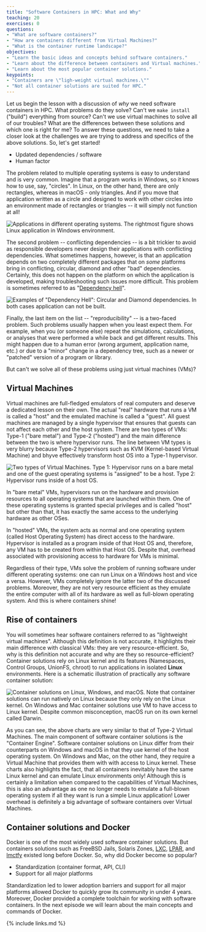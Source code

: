 ```yaml
---
title: "Software Containers in HPC: What and Why"
teaching: 20
exercises: 0
questions:
- "What are software containers?"
- "How are containers different from Virtual Machines?"
- "What is the container runtime landscape?"
objectives:
- "Learn the basic ideas and concepts behind software containers."
- "Learn about the difference between containers and Virtual machines."
- "Learn about the most popular container solutions."
keypoints:
- "Containers are \"ligh-weight virtual machines.\""
- "Not all container solutions are suited for HPC."
---
```


Let us begin the lesson with a discussion of _why_ we need software containers in HPC.
What problems do they solve?
Can't we `make install` ("build") everything from source?
Can't we use virtual machines to solve all of our troubles?
What are the differences between these solutions and which one is right for me?
To answer these questions, we need to take a closer look at the challenges we are trying to address
and specifics of the above solutions.
So, let's get started!

  - Updated dependencies / software
  - Human factor

The problem related to multiple operating systems is easy to understand and is very common. Imagine
that a program works in Windows, so it knows how to use, say, "circles". In Linux, on the other
hand, there are only rectangles, whereas in macOS - only triangles. And if you move that application
written as a circle and designed to work with other circles into an environment made of rectangles
or triangles -- it will simply not function at all!

![Applications in different operating systems. The rightmost figure
shows Linux application in Windows environment.](../fig/app-different-os-01.png)

The second problem -- conflicting dependencies -- is a bit trickier to avoid as responsible
developers never design their applications with conflicting dependencies. What sometimes happens,
however, is that an application depends on two completely different packages that on _some_
platforms bring in conflicting, circular, diamond and other "bad" dependencies. Certainly, this does
not happen on the platform on which the application is developed, making troubleshooting such issues
more difficult. This problem is sometimes referred to as "[Dependency hell][dep-hell-wiki]".

![Examples of "Dependency Hell": Circular and Diamond dependencies.
In both cases application can not be built.](../fig/dependency-hell-01.png)

Finally, the last item on the list -- "reproducibility" -- is a two-faced problem. Such problems
usually happen when you least expect them. For example, when you (or someone else) repeat the
simulations, calculations, or analyses that were performed a while back and get different results.
This might happen due to a human error (wrong argument, application name, etc.) or due to a
"minor" change in a dependency tree, such as a newer or "patched" version of a program or library.

But can't we solve all of these problems using just virtual machines (VMs)?

## Virtual Machines

Virtual machines are full-fledged emulators of real computers and deserve a dedicated lesson on
their own. The actual "real" hardware that runs a VM is called a "host" and the emulated machine is
called a "guest". All guest machines are managed by a single hypervisor that ensures that guests can
not affect each other and the host system. There are two types of VMs: Type-1 ("bare metal") and
Type-2 ("hosted") and the main difference between the two is where hypervisor runs. The line between
VM types is very blurry because Type-2 hypervisors such as KVM (Kernel-based Virtual Machine) and
bhyve effectively transform host OS into a Type-1 hypervisor.

![Two types of Virtual Machines.
Type 1: Hypervisor runs on a bare metal and one of the guest
operating systems is "assigned" to be a host.
Type 2: Hypervisor runs inside of a host OS.](../fig/vm-types-01.png)

In "bare metal" VMs, hypervisors run on the hardware and provision resources to all operating
systems that are launched within them. One of these operating systems is granted special
privileges and is called "host" but other than that, it has exactly the same access to the
underlying hardware as other OSes.

In "hosted" VMs, the system acts as normal and one operating system (called Host Operating System)
has direct access to the hardware. Hypervisor is installed as a program inside of that Host OS and,
therefore, any VM has to be created from within that Host OS. Despite that, overhead associated with
provisioning access to hardware for VMs is minimal.

Regardless of their type, VMs solve the problem of running software under different operating
systems: one can run Linux on a Windows host and vice a versa. However, VMs completely ignore the
latter two of the discussed problems. Moreover, they are not very resource efficient as they emulate
the entire computer with all of its hardware as well as full-blown operating system. And this is
where containers shine!


## Rise of containers

You will sometimes hear software containers referred to as "lightweight virtual machines". Although
this definition is not accurate, it highlights  their main difference with classical VMs: they are
very resource-efficient. So, why is this definition not accurate and why are they so
resource-efficient?  Container solutions rely on Linux kernel and its features (Namespaces, Control
Groups, UnionFS, chroot) to run applications in isolated **Linux** environments. Here is a schematic
illustration of practically any software container solution:

![Container solutions on Linux, Windows, and macOS.
Note that container solutions can run natively on Linux because they only rely on the Linux
kernel. On Windows and Mac container solutions use VM to have access to Linux kernel. Despite common
misconception, macOS run on its own kernel called Darwin.
](../fig/containers-01.png)

As you can see, the above charts are very similar to that of Type-2 Virtual Machines.  The main
component of software container solutions is the "Container Engine". Software container solutions on
Linux differ from their counterparts on Windows and macOS in that they use kernel of the host
operating system. On Windows and Mac, on the other hand, they require a Virtual Machine that
provides them with with access to Linux kernel. These charts also highlights the fact, that all
containers inevitably have the same Linux kernel and can emulate Linux environments only! Although
this is certainly a limitation when compared to the capabilities of Virtual Machines, this is also
an advantage as one no longer needs to emulate a full-blown operating system if all they want is
run a simple Linux application! Lower overhead is definitely a big advantage of software containers
over Virtual Machines.

## Container solutions and Docker

Docker is one of the most widely used software container solutions. But containers solutions such as
FreeBSD Jails, Solaris Zones, [LXC][lxc], [LPAR][lpar], and [lmctfy][lmctfy] existed long before
Docker. So, why did Docker become so popular?

- Standardization (container format, API, CLI)
- Support for all major platforms

Standardization led to lower adoption barriers and support for all major platforms allowed Docker to
quickly grow its community in under 4 years. Moreover, Docker provided a complete toolchain for
working with software containers. In the next episode we will learn about the main
concepts and commands of Docker.

[dep-hell-wiki]: https://en.wikipedia.org/wiki/Dependency_hell
[lmctfy]: https://github.com/google/lmctfy
[lpar]: https://en.wikipedia.org/wiki/Logical_partition
[lxc]: https://github.com/lxc/lxc

{% include links.md %}

